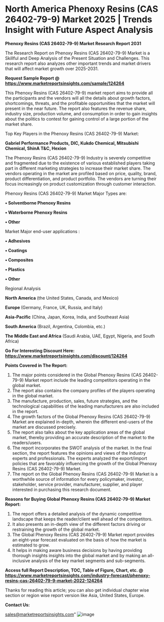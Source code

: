 # North America Phenoxy Resins (CAS 26402-79-9) Market 2025 | Trends Insight with Future Aspect Analysis

<strong>Phenoxy Resins (CAS 26402-79-9) Market Research Report 2031</strong>

The Research Report on Phenoxy Resins (CAS 26402-79-9) Market is a Skillful and Deep Analysis of the Present Situation and Challenges. This research report also analyzes other important trends and market drivers that will affect market growth over 2025-2031.

<strong>Request Sample Report @ <a href=https://www.marketreportsinsights.com/sample/124264>https://www.marketreportsinsights.com/sample/124264</a></strong>

This Phenoxy Resins (CAS 26402-79-9) market report aims to provide all the participants and the vendors will all the details about growth factors, shortcomings, threats, and the profitable opportunities that the market will present in the near future. The report also features the revenue share, industry size, production volume, and consumption in order to gain insights about the politics to contest for gaining control of a large portion of the market share.

Top Key Players in the Phenoxy Resins (CAS 26402-79-9) Market:

<strong>Gabriel Performance Products, DIC, Kukdo Chemical, Mitsubishi Chemical, ShinA T&C, Hexion</strong>

The Phenoxy Resins (CAS 26402-79-9) Industry is severely competitive and fragmented due to the existence of various established players taking part in different marketing strategies to increase their market share. The vendors operating in the market are profiled based on price, quality, brand, product differentiation, and product portfolio. The vendors are turning their focus increasingly on product customization through customer interaction.

Phenoxy Resins (CAS 26402-79-9) Market Major Types are:

<strong>• Solventborne Phenoxy Resins

• Waterborne Phenoxy Resins

• Other</strong>

Market Major end-user applications :

<strong>• Adhesives

• Coatings

• Composites

• Plastics

• Other</strong>

Regional Analysis

</u><strong><b>North America</b></strong> (the United States, Canada, and Mexico)

<strong><b>Europe </b></strong>(Germany, France, UK, Russia, and Italy)

<strong><b>Asia-Pacific</b></strong> (China, Japan, Korea, India, and Southeast Asia)

<strong><b>South America</b></strong> (Brazil, Argentina, Colombia, etc.)

<strong><b>The Middle East and Africa</b></strong> (Saudi Arabia, UAE, Egypt, Nigeria, and South Africa)

<strong>Go For Interesting Discount Here: <a href=https://www.marketreportsinsights.com/discount/124264>https://www.marketreportsinsights.com/discount/124264</a></strong>

<strong>Points Covered in The Report:</strong>
<ol>
  <li>The major points considered in the Global Phenoxy Resins (CAS 26402-79-9) Market report include the leading competitors operating in the global market.</li>
  <li>The report also contains the company profiles of the players operating in the global market.</li>
  <li>The manufacture, production, sales, future strategies, and the technological capabilities of the leading manufacturers are also included in the report.</li>
  <li>The growth factors of the Global Phenoxy Resins (CAS 26402-79-9) Market are explained in-depth, wherein the different end-users of the market are discussed precisely.</li>
  <li>The report also talks about the key application areas of the global market, thereby providing an accurate description of the market to the readers/users.</li>
  <li>The report incorporates the SWOT analysis of the market. In the final section, the report features the opinions and views of the industry experts and professionals. The experts analyzed the export/import policies that are favorably influencing the growth of the Global Phenoxy Resins (CAS 26402-79-9) Market.</li>
  <li>The report on the Global Phenoxy Resins (CAS 26402-79-9) Market is a worthwhile source of information for every policymaker, investor, stakeholder, service provider, manufacturer, supplier, and player interested in purchasing this research document.</li>
</ol>
<strong>Reasons for Buying Global Phenoxy Resins (CAS 26402-79-9) Market Report:</strong>

<ol>
  <li>The report offers a detailed analysis of the dynamic competitive landscape that keeps the reader/client well ahead of the competitors.</li>
  <li>It also presents an in-depth view of the different factors driving or restraining the growth of the global market.</li>
  <li>The Global Phenoxy Resins (CAS 26402-79-9) Market report provides an eight-year forecast evaluated on the basis of how the market is estimated to grow.</li>
  <li>It helps in making aware business decisions by having providing thorough insights insights into the global market and by making an all-inclusive analysis of the key market segments and sub-segments.</li>
</ol>
<strong>Access full Report Description, TOC, Table of Figure, Chart, etc. @ <a href=https://www.marketreportsinsights.com/industry-forecast/phenoxy-resins-cas-26402-79-9-market-2022-124264>https://www.marketreportsinsights.com/industry-forecast/phenoxy-resins-cas-26402-79-9-market-2022-124264</a></strong>


Thanks for reading this article; you can also get individual chapter wise section or region wise report version like Asia, United States, Europe.

<strong>Contact Us:</strong>

sales@marketreportsinsights.com"
![image](https://github.com/user-attachments/assets/1e87e380-22bc-4fcd-9881-52d6c0089a40)
